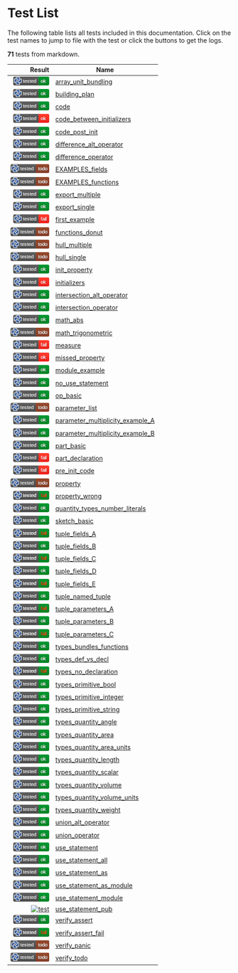 # Test List

The following table lists all tests included in this documentation.
Click on the test names to jump to file with the test or click the buttons to get the logs.

**71** tests from markdown.

| Result | Name |
|-------:|------|
| [![test](../doc/types/.test/array_unit_bundling.png)](../doc/types/.test/array_unit_bundling.log) | [array_unit_bundling](../doc/types/array.md) |
| [![test](../doc/workbench/.test/building_plan.png)](../doc/workbench/.test/building_plan.log) | [building_plan](../doc/workbench/README.md) |
| [![test](../doc/workbench/.test/code.png)](../doc/workbench/.test/code.log) | [code](../doc/workbench/README.md) |
| [![test](../doc/workbench/.test/code_between_initializers.png)](../doc/workbench/.test/code_between_initializers.log) | [code_between_initializers](../doc/workbench/README.md) |
| [![test](../doc/workbench/.test/code_post_init.png)](../doc/workbench/.test/code_post_init.log) | [code_post_init](../doc/workbench/README.md) |
| [![test](../doc/std/algorithm/.test/difference_alt_operator.png)](../doc/std/algorithm/.test/difference_alt_operator.log) | [difference_alt_operator](../doc/std/algorithm/difference.md) |
| [![test](../doc/std/algorithm/.test/difference_operator.png)](../doc/std/algorithm/.test/difference_operator.log) | [difference_operator](../doc/std/algorithm/difference.md) |
| [![test](../doc/workbench/.test/EXAMPLES_fields.png)](../doc/workbench/.test/EXAMPLES_fields.log) | [EXAMPLES_fields](../doc/workbench/EXAMPLES.md) |
| [![test](../doc/workbench/.test/EXAMPLES_functions.png)](../doc/workbench/.test/EXAMPLES_functions.log) | [EXAMPLES_functions](../doc/workbench/EXAMPLES.md) |
| [![test](../doc/std/.test/export_multiple.png)](../doc/std/.test/export_multiple.log) | [export_multiple](../doc/std/export.md) |
| [![test](../doc/std/.test/export_single.png)](../doc/std/.test/export_single.log) | [export_single](../doc/std/export.md) |
| [![test](../.test/first_example.png)](../.test/first_example.log) | [first_example](../README.md) |
| [![test](../doc/workbench/.test/functions_donut.png)](../doc/workbench/.test/functions_donut.log) | [functions_donut](../doc/workbench/functions.md) |
| [![test](../doc/std/algorithm/.test/hull_multiple.png)](../doc/std/algorithm/.test/hull_multiple.log) | [hull_multiple](../doc/std/algorithm/hull.md) |
| [![test](../doc/std/algorithm/.test/hull_single.png)](../doc/std/algorithm/.test/hull_single.log) | [hull_single](../doc/std/algorithm/hull.md) |
| [![test](../doc/workbench/.test/init_property.png)](../doc/workbench/.test/init_property.log) | [init_property](../doc/workbench/README.md) |
| [![test](../doc/workbench/.test/initializers.png)](../doc/workbench/.test/initializers.log) | [initializers](../doc/workbench/README.md) |
| [![test](../doc/std/algorithm/.test/intersection_alt_operator.png)](../doc/std/algorithm/.test/intersection_alt_operator.log) | [intersection_alt_operator](../doc/std/algorithm/intersection.md) |
| [![test](../doc/std/algorithm/.test/intersection_operator.png)](../doc/std/algorithm/.test/intersection_operator.log) | [intersection_operator](../doc/std/algorithm/intersection.md) |
| [![test](../doc/std/math/.test/math_abs.png)](../doc/std/math/.test/math_abs.log) | [math_abs](../doc/std/math/README.md) |
| [![test](../doc/std/math/.test/math_trigonometric.png)](../doc/std/math/.test/math_trigonometric.log) | [math_trigonometric](../doc/std/math/README.md) |
| [![test](../doc/.test/measure.png)](../doc/.test/measure.log) | [measure](../doc/measures.md) |
| [![test](../doc/workbench/.test/missed_property.png)](../doc/workbench/.test/missed_property.log) | [missed_property](../doc/workbench/README.md) |
| [![test](../doc/.test/module_example.png)](../doc/.test/module_example.log) | [module_example](../doc/modules.md) |
| [![test](../doc/.test/no_use_statement.png)](../doc/.test/no_use_statement.log) | [no_use_statement](../doc/use_statement.md) |
| [![test](../doc/workbench/.test/op_basic.png)](../doc/workbench/.test/op_basic.log) | [op_basic](../doc/workbench/op.md) |
| [![test](../doc/workbench/.test/parameter_list.png)](../doc/workbench/.test/parameter_list.log) | [parameter_list](../doc/workbench/parameter_list.md) |
| [![test](../doc/.test/parameter_multiplicity_example_A.png)](../doc/.test/parameter_multiplicity_example_A.log) | [parameter_multiplicity_example_A](../doc/parameter_multiplicity.md) |
| [![test](../doc/.test/parameter_multiplicity_example_B.png)](../doc/.test/parameter_multiplicity_example_B.log) | [parameter_multiplicity_example_B](../doc/parameter_multiplicity.md) |
| [![test](../doc/workbench/.test/part_basic.png)](../doc/workbench/.test/part_basic.log) | [part_basic](../doc/workbench/part.md) |
| [![test](../doc/workbench/.test/part_declaration.png)](../doc/workbench/.test/part_declaration.log) | [part_declaration](../doc/workbench/README.md) |
| [![test](../doc/workbench/.test/pre_init_code.png)](../doc/workbench/.test/pre_init_code.log) | [pre_init_code](../doc/workbench/README.md) |
| [![test](../doc/workbench/.test/property.png)](../doc/workbench/.test/property.log) | [property](../doc/workbench/README.md) |
| [![test](../doc/workbench/.test/property_wrong.png)](../doc/workbench/.test/property_wrong.log) | [property_wrong](../doc/workbench/README.md) |
| [![test](../doc/types/.test/quantity_types_number_literals.png)](../doc/types/.test/quantity_types_number_literals.log) | [quantity_types_number_literals](../doc/types/quantity.md) |
| [![test](../doc/workbench/.test/sketch_basic.png)](../doc/workbench/.test/sketch_basic.log) | [sketch_basic](../doc/workbench/sketch.md) |
| [![test](../doc/types/.test/tuple_fields_A.png)](../doc/types/.test/tuple_fields_A.log) | [tuple_fields_A](../doc/types/tuple.md) |
| [![test](../doc/types/.test/tuple_fields_B.png)](../doc/types/.test/tuple_fields_B.log) | [tuple_fields_B](../doc/types/tuple.md) |
| [![test](../doc/types/.test/tuple_fields_C.png)](../doc/types/.test/tuple_fields_C.log) | [tuple_fields_C](../doc/types/tuple.md) |
| [![test](../doc/types/.test/tuple_fields_D.png)](../doc/types/.test/tuple_fields_D.log) | [tuple_fields_D](../doc/types/tuple.md) |
| [![test](../doc/types/.test/tuple_fields_E.png)](../doc/types/.test/tuple_fields_E.log) | [tuple_fields_E](../doc/types/tuple.md) |
| [![test](../doc/types/.test/tuple_named_tuple.png)](../doc/types/.test/tuple_named_tuple.log) | [tuple_named_tuple](../doc/types/tuple.md) |
| [![test](../doc/types/.test/tuple_parameters_A.png)](../doc/types/.test/tuple_parameters_A.log) | [tuple_parameters_A](../doc/types/tuple.md) |
| [![test](../doc/types/.test/tuple_parameters_B.png)](../doc/types/.test/tuple_parameters_B.log) | [tuple_parameters_B](../doc/types/tuple.md) |
| [![test](../doc/types/.test/tuple_parameters_C.png)](../doc/types/.test/tuple_parameters_C.log) | [tuple_parameters_C](../doc/types/tuple.md) |
| [![test](../doc/types/.test/types_bundles_functions.png)](../doc/types/.test/types_bundles_functions.log) | [types_bundles_functions](../doc/types/README.md) |
| [![test](../doc/types/.test/types_def_vs_decl.png)](../doc/types/.test/types_def_vs_decl.log) | [types_def_vs_decl](../doc/types/README.md) |
| [![test](../doc/types/.test/types_no_declaration.png)](../doc/types/.test/types_no_declaration.log) | [types_no_declaration](../doc/types/README.md) |
| [![test](../doc/types/.test/types_primitive_bool.png)](../doc/types/.test/types_primitive_bool.log) | [types_primitive_bool](../doc/types/primitive_types.md) |
| [![test](../doc/types/.test/types_primitive_integer.png)](../doc/types/.test/types_primitive_integer.log) | [types_primitive_integer](../doc/types/primitive_types.md) |
| [![test](../doc/types/.test/types_primitive_string.png)](../doc/types/.test/types_primitive_string.log) | [types_primitive_string](../doc/types/primitive_types.md) |
| [![test](../doc/types/.test/types_quantity_angle.png)](../doc/types/.test/types_quantity_angle.log) | [types_quantity_angle](../doc/types/quantity.md) |
| [![test](../doc/types/.test/types_quantity_area.png)](../doc/types/.test/types_quantity_area.log) | [types_quantity_area](../doc/types/quantity.md) |
| [![test](../doc/types/.test/types_quantity_area_units.png)](../doc/types/.test/types_quantity_area_units.log) | [types_quantity_area_units](../doc/types/quantity.md) |
| [![test](../doc/types/.test/types_quantity_length.png)](../doc/types/.test/types_quantity_length.log) | [types_quantity_length](../doc/types/quantity.md) |
| [![test](../doc/types/.test/types_quantity_scalar.png)](../doc/types/.test/types_quantity_scalar.log) | [types_quantity_scalar](../doc/types/quantity.md) |
| [![test](../doc/types/.test/types_quantity_volume.png)](../doc/types/.test/types_quantity_volume.log) | [types_quantity_volume](../doc/types/quantity.md) |
| [![test](../doc/types/.test/types_quantity_volume_units.png)](../doc/types/.test/types_quantity_volume_units.log) | [types_quantity_volume_units](../doc/types/quantity.md) |
| [![test](../doc/types/.test/types_quantity_weight.png)](../doc/types/.test/types_quantity_weight.log) | [types_quantity_weight](../doc/types/quantity.md) |
| [![test](../doc/std/algorithm/.test/union_alt_operator.png)](../doc/std/algorithm/.test/union_alt_operator.log) | [union_alt_operator](../doc/std/algorithm/union.md) |
| [![test](../doc/std/algorithm/.test/union_operator.png)](../doc/std/algorithm/.test/union_operator.log) | [union_operator](../doc/std/algorithm/union.md) |
| [![test](../doc/.test/use_statement.png)](../doc/.test/use_statement.log) | [use_statement](../doc/use_statement.md) |
| [![test](../doc/.test/use_statement_all.png)](../doc/.test/use_statement_all.log) | [use_statement_all](../doc/use_statement.md) |
| [![test](../doc/.test/use_statement_as.png)](../doc/.test/use_statement_as.log) | [use_statement_as](../doc/use_statement.md) |
| [![test](../doc/.test/use_statement_as_module.png)](../doc/.test/use_statement_as_module.log) | [use_statement_as_module](../doc/use_statement.md) |
| [![test](../doc/.test/use_statement_module.png)](../doc/.test/use_statement_module.log) | [use_statement_module](../doc/use_statement.md) |
| [![test](../doc/.test/use_statement_pub.png)](../doc/.test/use_statement_pub.log) | [use_statement_pub](../doc/use_statement.md) |
| [![test](../doc/.test/verify_assert.png)](../doc/.test/verify_assert.log) | [verify_assert](../doc/verify.md) |
| [![test](../doc/.test/verify_assert_fail.png)](../doc/.test/verify_assert_fail.log) | [verify_assert_fail](../doc/verify.md) |
| [![test](../doc/.test/verify_panic.png)](../doc/.test/verify_panic.log) | [verify_panic](../doc/verify.md) |
| [![test](../doc/.test/verify_todo.png)](../doc/.test/verify_todo.log) | [verify_todo](../doc/verify.md) |
